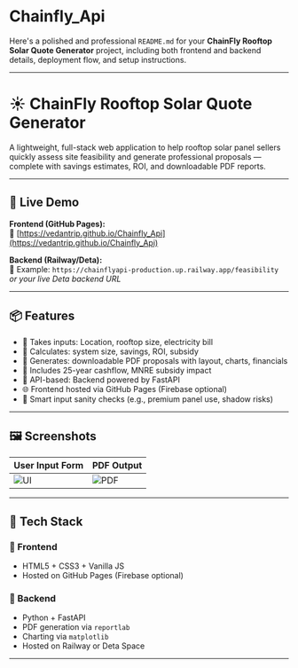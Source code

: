 # Chainfly_Api
Here's a polished and professional `README.md` for your **ChainFly Rooftop Solar Quote Generator** project, including both frontend and backend details, deployment flow, and setup instructions.

---
# ☀️ ChainFly Rooftop Solar Quote Generator

A lightweight, full-stack web application to help rooftop solar panel sellers quickly assess site feasibility and generate professional proposals — complete with savings estimates, ROI, and downloadable PDF reports.

---

## 🚀 Live Demo

**Frontend (GitHub Pages):**  
🔗 [https://vedantrip.github.io/Chainfly_Api](https://vedantrip.github.io/Chainfly_Api)

**Backend (Railway/Deta):**  
🔗 Example: `https://chainflyapi-production.up.railway.app/feasibility`  
_or your live Deta backend URL_

---

## 📦 Features

- 📍 Takes inputs: Location, rooftop size, electricity bill
- 🧠 Calculates: system size, savings, ROI, subsidy
- 🧾 Generates: downloadable PDF proposals with layout, charts, financials
- 🧮 Includes 25-year cashflow, MNRE subsidy impact
- 🔄 API-based: Backend powered by FastAPI
- 🌐 Frontend hosted via GitHub Pages (Firebase optional)
- 🧠 Smart input sanity checks (e.g., premium panel use, shadow risks)

---

## 🖼️ Screenshots

| User Input Form | PDF Output |
|-----------------|------------|
| ![UI](./assets/ui-screenshot.png) | ![PDF](./assets/sample-pdf.png) |

---

## 🧰 Tech Stack

### 🔹 Frontend

- HTML5 + CSS3 + Vanilla JS
- Hosted on GitHub Pages (Firebase optional)

### 🔹 Backend

- Python + FastAPI
- PDF generation via `reportlab`
- Charting via `matplotlib`
- Hosted on Railway or Deta Space

---
